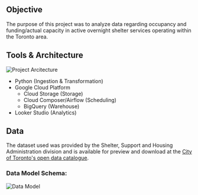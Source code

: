 ## Objective
The purpose of this project was to analyze data regarding occupancy and funding/actual capacity in active overnight shelter services operating within the Toronto area.

## Tools & Architecture
![Project Arcitecture](https://i.imgur.com/g5CcxCE.png)
- Python (Ingestion & Transformation)
- Google Cloud Platform
  - Cloud Storage (Storage)
  - Cloud Composer/Airflow (Scheduling)
  - BigQuery (Warehouse)
- Looker Studio (Analytics)

## Data 
The dataset used was provided by the Shelter, Support and Housing Administration division and is available for preview and download at the [City of Toronto's open data catalogue](https://open.toronto.ca/dataset/daily-shelter-overnight-service-occupancy-capacity/).

### Data Model Schema:
![Data Model](https://i.imgur.com/k2k2r1v.png)
